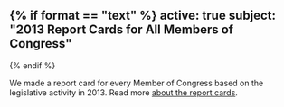 {% if format == "text" %}
active: true
subject: "2013 Report Cards for All Members of Congress"
----------
{% endif %}

We made a report card for every Member of Congress based on the legislative activity in 2013.
Read more [about the report cards](https://www.govtrack.us/blog/2014/01/08/2013-report-cards-for-all-members-of-congress/).
